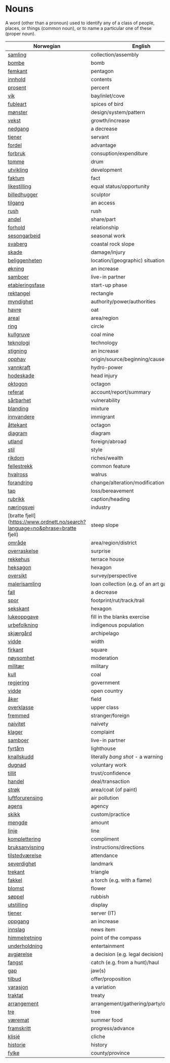# Nouns

A word (other than a pronoun) used to identify any of a class of people, places, or things (common noun), or to name a particular one of these (proper noun).

| Norwegian | English | Gender |
| --- | --- | --- |
| [samling](https://www.ordnett.no/search?language=no&phrase=samling) | collection/assembly | m |
| [bombe](https://www.ordnett.no/search?language=no&phrase=bombe) | bomb | m |
| [femkant](https://www.ordnett.no/search?language=no&phrase=femkant) | pentagon | m |
| [innhold](https://www.ordnett.no/search?language=no&phrase=innhold) | contents | i |
| [prosent](https://www.ordnett.no/search?language=no&phrase=prosent) | percent | m |
| [vik](https://www.ordnett.no/search?language=no&phrase=vik) | bay/inlet/cove | m |
| [fubleart](https://www.ordnett.no/search?language=no&phrase=fubleart) | spices of bird | m/f |
| [mønster](https://www.ordnett.no/search?language=no&phrase=mønster) | design/system/pattern | i |
| [vekst](https://www.ordnett.no/search?language=no&phrase=vekst) | growth/increase | m |
| [nedgang](https://www.ordnett.no/search?language=no&phrase=nedgang) | a decrease | m |
| [tjener](https://www.ordnett.no/search?language=no&phrase=tjener) | servant | m |
| [fordel](https://www.ordnett.no/search?language=no&phrase=fordel) | advantage | m |
| [forbruk](https://www.ordnett.no/search?language=no&phrase=forbruk) | consuption/expenditure | i |
| [tomme](https://www.ordnett.no/search?language=no&phrase=tomme) | drum | m |
| [utvikling](https://www.ordnett.no/search?language=no&phrase=utvikling) | development | m |
| [faktum](https://www.ordnett.no/search?language=no&phrase=faktum) | fact | i |
| [likestilling](https://www.ordnett.no/search?language=no&phrase=likestilling) | equal status/opportunity | m |
| [billedhugger](https://www.ordnett.no/search?language=no&phrase=billedhugger) | sculptor | m |
| [tilgang](https://www.ordnett.no/search?language=no&phrase=tilgang) | an access | i |
| [rush](https://www.ordnett.no/search?language=no&phrase=rush) | rush | i |
| [andel](https://www.ordnett.no/search?language=no&phrase=andel) | share/part | m |
| [forhold](https://www.ordnett.no/search?language=no&phrase=forhold) | relationship | i |
| [sesongarbeid](https://www.ordnett.no/search?language=no&phrase=sesongarbeid) | seasonal work | i |
| [svaberg](https://www.ordnett.no/search?language=no&phrase=svaberg) | coastal rock slope | i |
| [skade](https://www.ordnett.no/search?language=no&phrase=skade) | damage/injury | m |
| [beliggenheten](https://www.ordnett.no/search?language=no&phrase=beliggenheten) | location/(geographic) situation | m/f |
| [økning](https://www.ordnett.no/search?language=no&phrase=økning) | an increase | m |
| [samboer](https://www.ordnett.no/search?language=no&phrase=samboer) | live-in partner | m |
| [etableringsfase](https://www.ordnett.no/search?language=no&phrase=etableringsfase) | start-up phase | m |
| [rektangel](https://www.ordnett.no/search?language=no&phrase=rektangel) | rectangle | i |
| [myndighet](https://www.ordnett.no/search?language=no&phrase=myndighet) | authority/power/authorities | m |
| [havre](https://www.ordnett.no/search?language=no&phrase=havre) | oat | m |
| [areal](https://www.ordnett.no/search?language=no&phrase=areal) | area/region | i |
| [ring](https://www.ordnett.no/search?language=no&phrase=ring) | circle | m |
| [kullgruve](https://www.ordnett.no/search?language=no&phrase=kullgruve) | coal mine | m |
| [teknologi](https://www.ordnett.no/search?language=no&phrase=teknologi) | technology | m |
| [stigning](https://www.ordnett.no/search?language=no&phrase=stigning) | an increase | m |
| [opphav](https://www.ordnett.no/search?language=no&phrase=opphav) | origin/source/beginning/cause | i |
| [vannkraft](https://www.ordnett.no/search?language=no&phrase=vannkraft) | hydro-power | m |
| [hodeskade](https://www.ordnett.no/search?language=no&phrase=hodeskade) | head injury | m |
| [oktogon](https://www.ordnett.no/search?language=no&phrase=oktogon) | octagon | m |
| [referat](https://www.ordnett.no/search?language=no&phrase=referat) | account/report/summary | i |
| [sårbarhet](https://www.ordnett.no/search?language=no&phrase=sårbarhet) | vulnerability | m |
| [blanding](https://www.ordnett.no/search?language=no&phrase=blanding) | mixture | m |
| [innvandere](https://www.ordnett.no/search?language=no&phrase=innvandere) | immigrant | m |
| [åttekant](https://www.ordnett.no/search?language=no&phrase=åttekant) | octagon | m |
| [diagram](https://www.ordnett.no/search?language=no&phrase=diagram) | diagram | i |
| [utland](https://www.ordnett.no/search?language=no&phrase=utland) | foreign/abroad | m |
| [stil](https://www.ordnett.no/search?language=no&phrase=stil) | style | m |
| [rikdom](https://www.ordnett.no/search?language=no&phrase=rikdom) | riches/wealth | m |
| [fellestrekk](https://www.ordnett.no/search?language=no&phrase=fellestrekk) | common feature | i |
| [hvalross](https://www.ordnett.no/search?language=no&phrase=hvalross) | walrus | m |
| [forandring](https://www.ordnett.no/search?language=no&phrase=forandring) | change/alteration/modification | m |
| [tap](https://www.ordnett.no/search?language=no&phrase=tap) | loss/bereavement | i |
| [rubrikk](https://www.ordnett.no/search?language=no&phrase=rubrikk) | caption/heading | m |
| [næringsvei](https://www.ordnett.no/search?language=no&phrase=næringsvei) | industry | m |
| [bratte fjell](https://www.ordnett.no/search?language=no&phrase=bratte fjell) | steep slope | m |
| [område](https://www.ordnett.no/search?language=no&phrase=område) | area/region/district | i |
| [overraskelse](https://www.ordnett.no/search?language=no&phrase=overraskelse) | surprise | m |
| [rekkehus](https://www.ordnett.no/search?language=no&phrase=rekkehus) | terrace house | i |
| [heksagon](https://www.ordnett.no/search?language=no&phrase=heksagon) | hexagon | m |
| [oversikt](https://www.ordnett.no/search?language=no&phrase=oversikt) | survey/perspective | m |
| [malerisamling](https://www.ordnett.no/search?language=no&phrase=malerisamling) | loan collection (e.g. of an art gallery) | m |
| [fall](https://www.ordnett.no/search?language=no&phrase=fall) | a decrease | i |
| [spor](https://www.ordnett.no/search?language=no&phrase=spor) | footprint/rut/track/trail | i |
| [sekskant](https://www.ordnett.no/search?language=no&phrase=sekskant) | hexagon | m |
| [lukeoppgave](https://www.ordnett.no/search?language=no&phrase=lukeoppgave) | fill in the blanks exercise | m |
| [urbefolkning](https://www.ordnett.no/search?language=no&phrase=urbefolkning) | indigenous population | m |
| [skjærgård](https://www.ordnett.no/search?language=no&phrase=skjærgård) | archipelago | m |
| [vidde](https://www.ordnett.no/search?language=no&phrase=vidde) | width | m/f |
| [firkant](https://www.ordnett.no/search?language=no&phrase=firkant) | square | m |
| [nøysomhet](https://www.ordnett.no/search?language=no&phrase=nøysomhet) | moderation | m |
| [militær](https://www.ordnett.no/search?language=no&phrase=militær) | military | m |
| [kull](https://www.ordnett.no/search?language=no&phrase=kull) | coal | i |
| [regjering](https://www.ordnett.no/search?language=no&phrase=regjering) | government | m |
| [vidde](https://www.ordnett.no/search?language=no&phrase=vidde) | open country | m |
| [åker](https://www.ordnett.no/search?language=no&phrase=åker) | field | m |
| [overklasse](https://www.ordnett.no/search?language=no&phrase=overklasse) | upper class | m |
| [fremmed](https://www.ordnett.no/search?language=no&phrase=fremmed) | stranger/foreign | m |
| [naivitet](https://www.ordnett.no/search?language=no&phrase=naivitet) | naivety | m |
| [klager](https://www.ordnett.no/search?language=no&phrase=klager) | complaint | m |
| [samboer](https://www.ordnett.no/search?language=no&phrase=samboer) | live-in partner | m |
| [fyrtårn](https://www.ordnett.no/search?language=no&phrase=fyrtårn) | lighthouse | i |
| [knallskudd](https://www.ordnett.no/search?language=no&phrase=knallskudd) | literally _bang shot_ - a warning shot gun | i |
| [dugnad](https://www.ordnett.no/search?language=no&phrase=dugnad) | voluntary work | m |
| [tillit](https://www.ordnett.no/search?language=no&phrase=tillit) | trust/confidence | m |
| [handel](https://www.ordnett.no/search?language=no&phrase=handel) | deal/transaction | m |
| [strøk](https://www.ordnett.no/search?language=no&phrase=strøk) | area/coat (of paint) | i |
| [luftforurensing](https://www.ordnett.no/search?language=no&phrase=luftforurensing) | air pollution | m |
| [agens](https://www.ordnett.no/search?language=no&phrase=agens) | agency | m |
| [skikk](https://www.ordnett.no/search?language=no&phrase=skikk) | custom/practice | m |
| [mengde](https://www.ordnett.no/search?language=no&phrase=mengde) | amount | m |
| [linje](https://www.ordnett.no/search?language=no&phrase=linje) | line | m |
| [komplettering](https://www.ordnett.no/search?language=no&phrase=komplettering) | compliment | m |
| [bruksanvisning](https://www.ordnett.no/search?language=no&phrase=bruksanvisning) | instructions/directions | m |
| [tilstedværelse](https://www.ordnett.no/search?language=no&phrase=tilstedværelse) | attendance | i |
| [severdighet](https://www.ordnett.no/search?language=no&phrase=severdighet) | landmark | m |
| [trekant](https://www.ordnett.no/search?language=no&phrase=trekant) | triangle | m |
| [fakkel](https://www.ordnett.no/search?language=no&phrase=fakkel) | a torch (e.g. with a flame) | m |
| [blomst](https://www.ordnett.no/search?language=no&phrase=blomst) | flower | m |
| [søppel](https://www.ordnett.no/search?language=no&phrase=søppel) | rubbish | i |
| [utstilling](https://www.ordnett.no/search?language=no&phrase=utstilling) | display | m |
| [tjener](https://www.ordnett.no/search?language=no&phrase=tjener) | server (IT) | m |
| [oppgang](https://www.ordnett.no/search?language=no&phrase=oppgang) | an increase | m |
| [innslag](https://www.ordnett.no/search?language=no&phrase=innslag) | news item | i |
| [himmelretning](https://www.ordnett.no/search?language=no&phrase=himmelretning) | point of the compass | m |
| [underholdning](https://www.ordnett.no/search?language=no&phrase=underholdning) | entertainment | m |
| [avgjørelse](https://www.ordnett.no/search?language=no&phrase=avgjørelse) | a decision (e.g. legal decision) | m |
| [fangst](https://www.ordnett.no/search?language=no&phrase=fangst) | catch (e.g. from a hunt)/haul | m |
| [gap](https://www.ordnett.no/search?language=no&phrase=gap) | jaw(s) | m |
| [tilbud](https://www.ordnett.no/search?language=no&phrase=tilbud) | offer/proposition | i |
| [varasjon](https://www.ordnett.no/search?language=no&phrase=varasjon) | a variation | m |
| [traktat](https://www.ordnett.no/search?language=no&phrase=traktat) | treaty | m |
| [arrangement](https://www.ordnett.no/search?language=no&phrase=arrangement) | arrangement/gathering/party/organisation | i |
| [tre](https://www.ordnett.no/search?language=no&phrase=tre) | tree | i |
| [væremat](https://www.ordnett.no/search?language=no&phrase=væremat) | summer food | m |
| [framskritt](https://www.ordnett.no/search?language=no&phrase=framskritt) | progress/advance | i |
| [klisjé](https://www.ordnett.no/search?language=no&phrase=klisjé) | cliche | m |
| [historie](https://www.ordnett.no/search?language=no&phrase=historie) | history | m/f |
| [fylke](https://www.ordnett.no/search?language=no&phrase=fylke) | county/province | i |

